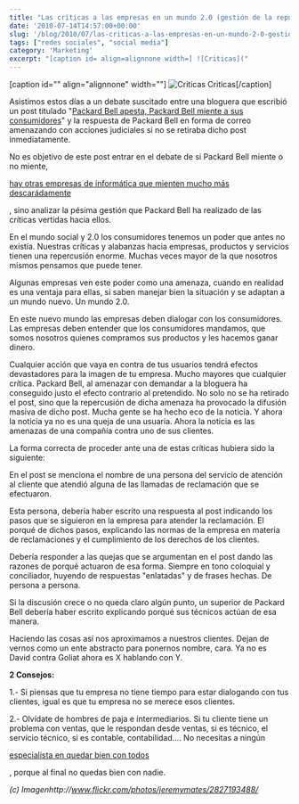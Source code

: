 ```yaml
---
title: "Las críticas a las empresas en un mundo 2.0 (gestión de la reputación)"
date: '2010-07-14T14:57:00+00:00'
slug: '/blog/2010/07/las-criticas-a-las-empresas-en-un-mundo-2-0-gestion-de-la-reputacion'
tags: ["redes sociales", "social media"]
category: 'Marketing'
excerpt: "[caption id= align=alignnone width=] ![Criticas]("
---
```

[caption id="" align="alignnone" width=""] ![Criticas](http://static1.squarespace.com/static/5303797ae4b0c6ad9e43f072/5303ce80e4b0400995a883d6/5303cf34e4b0400995a88afa/1392758580268/criticas-scaled600.jpg) Criticas[/caption]

Asistimos estos días a un debate suscitado entre una bloguera que escribió un post titulado "[Packard Bell apesta, Packard Bell miente a sus consumidores](http://libroselements.wordpress.com/2010/07/09/packard-bell-es-malo/)" y la respuesta de Packard Bell en forma de correo amenazando con acciones judiciales si no se retiraba dicho post inmediatamente.

No es objetivo de este post entrar en el debate de si Packard Bell miente o no miente,

[hay otras empresas de informática que mienten mucho más descarádamente](https://www.facua.org/es/noticia.php?Id=5154)

, sino analizar la pésima gestión que Packard Bell ha realizado de las críticas vertidas hacia ellos.

En el mundo social y 2.0 los consumidores tenemos un poder que antes no existía. Nuestras críticas y alabanzas hacia empresas, productos y servicios tienen una repercusión enorme. Muchas veces mayor de la que nosotros mismos pensamos que puede tener.

Algunas empresas ven este poder como una amenaza, cuando en realidad es una ventaja para ellas, si saben manejar bien la situación y se adaptan a un mundo nuevo. Un mundo 2.0.

En este nuevo mundo las empresas deben dialogar con los consumidores. Las empresas deben entender que los consumidores mandamos, que somos nosotros quienes compramos sus productos y les hacemos ganar dinero.

Cualquier acción que vaya en contra de tus usuarios tendrá efectos devastadores para la imagen de tu empresa. Mucho mayores que cualquier crítica.  Packard Bell, al amenazar con demandar a la bloguera ha conseguido justo el efecto contrario al pretendido.  No solo no se ha retirado el post, sino que la repercusión de dicha amenaza ha provocado la difusión masiva de dicho post. Mucha gente se ha hecho eco de la noticia. Y ahora la noticia ya no es una queja de una usuaria. Ahora la noticia es las amenazas de una compañía contra uno de sus clientes.

La forma correcta de proceder ante una de estas críticas hubiera sido la siguiente:

En el post se menciona el nombre de una persona del servicio de atención al cliente que atendió alguna de las llamadas de reclamación que se efectuaron.

Esta persona, debería haber escrito una respuesta al post indicando los pasos que se siguieron en la empresa para atender la reclamación. El porqué de dichos pasos, explicando las normas de la empresa en materia de reclamaciones y el cumplimiento de los derechos de los clientes.

Debería responder a las quejas que se argumentan en el post dando las razones de porqué actuaron de esa forma. Siempre en tono coloquial y conciliador, huyendo de respuestas "enlatadas" y de frases hechas. De persona a persona.

Si la discusión crece o no queda claro algún punto, un superior de Packard Bell debería haber escrito explicando porqué sus técnicos actúan de esa manera.

Haciendo las cosas así nos aproximamos a nuestros clientes. Dejan de vernos como un ente abstracto para ponernos nombre, cara. Ya no es David contra Goliat ahora es X hablando con Y.

**2 Consejos:**

1.- Si piensas que tu empresa no tiene tiempo para estar dialogando con tus clientes, igual es que tu empresa no se merece esos clientes.

2.- Olvídate de hombres de paja e intermediarios. Si tu cliente tiene un problema con ventas, que le respondan desde ventas, si es técnico, el servicio técnico, si es contable, contabilidad.... No necesitas a ningún

[especialista en quedar bien con todos](http://static.squarespace.com/static/5303797ae4b0c6ad9e43f072/5303ce80e4b0400995a883d6/5303cf33e4b0400995a88af0/1392758579464/tu-empresa-no-necesita-un-community-manager?format=original)

, porque al final no quedas bien con nadie.

_(c) Imagenhttp://www.flickr.com/photos/jeremymates/2827193488/_

